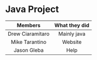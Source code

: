 # Java Project

|Members|What they did|
|:---:|:---:|
|Drew Ciaramitaro|Mainly java|
|Mike Tarantino|Website|
|Jason Gleba|Help|

